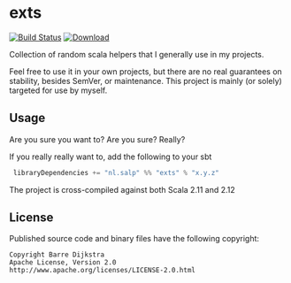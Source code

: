 exts
====
[![Build Status](https://api.travis-ci.org/barredijkstra/exts.png?branch=master)](https://travis-ci.org/barredijkstra/exts)
[ ![Download](https://api.bintray.com/packages/barredijkstra/scala-libraries/exts/images/download.svg) ](https://bintray.com/barredijkstra/scala-libraries/exts/_latestVersion)

Collection of random scala helpers that I generally use in my projects.

Feel free to use it in your own projects, but there are no real guarantees on stability, besides SemVer, or maintenance.
This project is mainly (or solely) targeted for use by myself.

## Usage
Are you sure you want to? Are you sure? Really?

If you really really want to, add the following to your sbt

```scala
 libraryDependencies += "nl.salp" %% "exts" % "x.y.z"
```

The project is cross-compiled against both Scala 2.11 and 2.12

## License
Published source code and binary files have the following copyright:

```
Copyright Barre Dijkstra
Apache License, Version 2.0
http://www.apache.org/licenses/LICENSE-2.0.html
```                                  